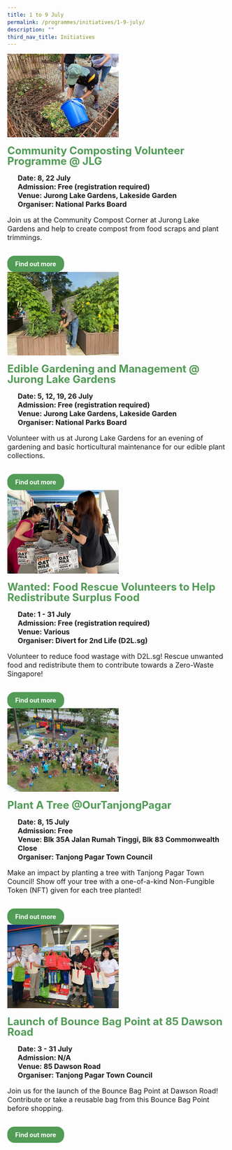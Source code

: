 ```yaml
---
title: 1 to 9 July
permalink: /programmes/initiatives/1-9-july/
description: ""
third_nav_title: Initiatives
---
```

<style>
  .row_custom {
    gap: 1rem;
    flex-wrap: wrap;
  }

  .programmes__item {
    flex: 0 1 calc(33% - 0.5rem) !important;
    display: flex;
    flex-direction: column;
    justify-content: space-between;
  }
	
  .programmes__item__header > img {
    margin: 0;
		width: 255px;
		height: 191px;
		object-fit: cover;
		object-position: center;
  }

  .programmes__item__header > h2 {
    color: black;
    font-size: 1.5rem;
    line-height: 1.5rem;
    margin: 1rem 0 0.5rem;
    font-weight: bold;
    color: #509b55;
  }

  .programmes__item__detail > ul {
    display: flex;
    flex-direction: column;
    list-style-type: none;
    margin: 1rem 0;
  }

  .programmes__item__detail > ul > li {
    margin: 0;
    font-size: 1rem;
    line-height: 1.25;
  }

  .programmes__item__detail > ul > li:last-child {
    margin: 0;
  }

  .programmes__item__body > p {
    font-size: 1rem;
    line-height: 1.25;
  }

  .programmes__item__actions {
    display: flex;
    align-items: center;
    margin-top: 1rem;
    gap: 0.5rem;
  }

  .programmes__item__actions > a {
    border: 2px solid black;
    padding: 0.5rem 1rem;
    height: fit-content;
    border-radius: 1rem;
    background-color: transparent;
    cursor: pointer;
    font-weight: bold;
    text-decoration: none;
    margin-bottom: 0;
  }

  .programmes__item__actions > .button-primary {
    background-color: #529c57;
    border: 2px solid #529c57;
    color: white !important;
  }

  .programmes__item__actions > .button-secondary {
    border: 2px solid #43b453;
    color: #43b453 !important;
  }
</style>

<div class="row row_custom">
  <!-- Community Composting Volunteer Programme @ JLG -->
  <div class="programmes__item col is-one-third">
    <div class="programmes__item__wrapper">
      <div class="programmes__item__header">
        <img src="/images/Initiatives/community%20composting%20volunteer%20programme.jpg">
        <h2>Community Composting Volunteer Programme @ JLG</h2>
      </div>
      <div class="programmes__item__detail">
        <ul>
          <li><strong>Date: 8, 22 July</strong></li>
          <li>
            <strong>Admission: Free (registration required)</strong>
          </li>
          <li>
            <strong>Venue: Jurong Lake Gardens, Lakeside Garden</strong>
          </li>
          <li><strong>Organiser: National Parks Board</strong></li>
        </ul>
      </div>
      <div class="programmes__item__body">
        <p>
          Join us at the Community Compost Corner at Jurong Lake Gardens and
          help to create compost from food scraps and plant trimmings.
        </p>
      </div>
    </div>
    <div class="programmes__item__actions">
      <a href="/community-composting-volunteer-programme-jlg" class="button-primary">
        Find out more
      </a>
    </div>
  </div>
  <!-- Edible Gardening and Management @ Jurong Lake Gardens -->
  <div class="programmes__item col is-one-third">
    <div class="programmes__item__wrapper">
      <div class="programmes__item__header">
        <img src="/images/Initiatives/edible%20gardening%20and%20management.jpg">
        <h2>Edible Gardening and Management @ Jurong Lake Gardens</h2>
      </div>
      <div class="programmes__item__detail">
        <ul>
          <li>
            <strong>Date: 5, 12, 19, 26 July</strong>
          </li>
          <li><strong>Admission: Free (registration required)</strong></li>
          <li>
            <strong>Venue: Jurong Lake Gardens, Lakeside Garden</strong>
          </li>
          <li><strong>Organiser: National Parks Board</strong></li>
        </ul>
      </div>
      <div class="programmes__item__body">
        <p>
          Volunteer with us at Jurong Lake Gardens for an evening of gardening
          and basic horticultural maintenance for our edible plant collections.
        </p>
      </div>
    </div>
    <div class="programmes__item__actions">
      <a href="/edible-gardening-and-management-at-jurong-lake-gardens/" class="button-primary">
        Find out more
      </a>
    </div>
  </div>
  <!-- Wanted: Food Rescue Volunteers to Help Redistribute Surplus Food -->
  <div class="programmes__item col is-one-third">
    <div class="programmes__item__wrapper">
      <div class="programmes__item__header">
        <img src="/images/Initiatives/photo_2023-03-25_18-42-41.jpg">
        <h2>
          Wanted: Food Rescue Volunteers to Help Redistribute Surplus Food
        </h2>
      </div>
      <div class="programmes__item__detail">
        <ul>
          <li>
            <strong>Date: 1 - 31 July</strong>
          </li>
          <li><strong>Admission: Free (registration required)</strong></li>
          <li><strong>Venue: Various</strong></li>
          <li><strong>Organiser: Divert for 2nd Life (D2L.sg)</strong></li>
        </ul>
      </div>
      <div class="programmes__item__body">
        <p>
          Volunteer to reduce food wastage with D2L.sg! Rescue unwanted food and
          redistribute them to contribute towards a Zero-Waste Singapore!
        </p>
      </div>
    </div>
    <div class="programmes__item__actions">
      <a href="/wanted-food-rescue-volunteers-to-help-redistribute-surplus-food" class="button-primary">
        Find out more
      </a>
    </div>
  </div>
  <!-- Plant A Tree @OurTanjongPagar -->
  <div class="programmes__item col is-one-third">
    <div class="programmes__item__wrapper">
      <div class="programmes__item__header">
        <img src="/images/Initiatives/question%20111%20-%201.jpg">
        <h2>Plant A Tree @OurTanjongPagar</h2>
      </div>
      <div class="programmes__item__detail">
        <ul>
          <li>
            <strong>Date: 8, 15 July</strong>
          </li>
          <li><strong>Admission: Free</strong></li>
          <li>
            <strong>
              Venue: Blk 35A Jalan Rumah Tinggi, Blk 83 Commonwealth Close
            </strong>
          </li>
          <li><strong>Organiser: Tanjong Pagar Town Council</strong></li>
        </ul>
      </div>
      <div class="programmes__item__body">
        <p>
          Make an impact by planting a tree with Tanjong Pagar Town Council!
          Show off your tree with a one-of-a-kind Non-Fungible Token (NFT) given
          for each tree planted!
        </p>
      </div>
    </div>
    <div class="programmes__item__actions">
      <a href="/plant-a-tree-ourtanjongpagar/" class="button-primary">
        Find out more
      </a>
    </div>
  </div>
  <!-- Launch of Bounce Bag Point at 85 Dawson Road -->
  <div class="programmes__item col is-one-third">
    <div class="programmes__item__wrapper">
      <div class="programmes__item__header">
        <img src="/images/Initiatives/question%20114%20-%204.jpg">
        <h2>Launch of Bounce Bag Point at 85 Dawson Road</h2>
      </div>
      <div class="programmes__item__detail">
        <ul>
          <li><strong>Date: 3 - 31 July</strong></li>
          <li><strong>Admission: N/A</strong></li>
          <li><strong>Venue: 85 Dawson Road</strong></li>
          <li><strong>Organiser: Tanjong Pagar Town Council</strong></li>
        </ul>
      </div>
      <div class="programmes__item__body">
        <p>
          Join us for the launch of the Bounce Bag Point at Dawson Road!
          Contribute or take a reusable bag from this Bounce Bag Point before
          shopping.
        </p>
      </div>
    </div>
    <div class="programmes__item__actions">
      <a href="/launch-of-bounce-bag-point-at-85-dawson-road" class="button-primary">
        Find out more
      </a>
    </div>
  </div>
</div>